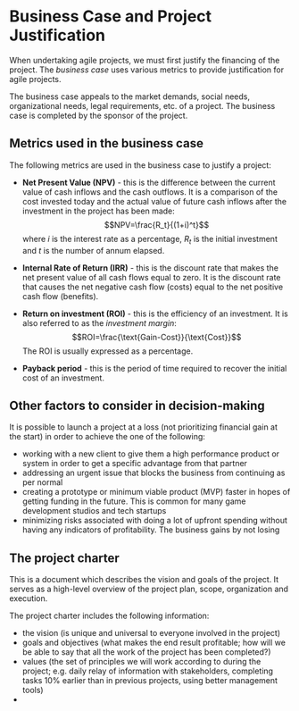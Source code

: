 # Business Case and Project Justification
When undertaking agile projects, we must first justify the financing of the project. The *business case* uses various metrics to provide justification for agile projects.

The business case appeals to the market demands, social needs, organizational
needs, legal requirements, etc. of a project. The business case is completed by the sponsor of the project.

## Metrics used in the business case
The following metrics are used in the business case to justify a project:

- **Net Present Value (NPV)** - this is the difference between the current value of
cash inflows and the cash outflows. It is a comparison of the cost invested today
and the actual value of future cash inflows after the investment in the project
has been made:
$$NPV=\frac{R_t}{(1+i)^t}$$
where $i$ is the interest rate as a percentage, $R_t$ is the initial investment and $t$ is the number of annum elapsed.

- **Internal Rate of Return (IRR)** - this is the discount rate that makes the net present
value of all cash flows equal to zero. It is the discount rate that causes the net
negative cash flow (costs) equal to the net positive cash flow (benefits).

- **Return on investment (ROI)** - this is the efficiency of an investment. It is also
referred to as the *investment margin*:
$$ROI=\frac{\text{Gain-Cost}}{\text{Cost}}$$
The ROI is usually expressed as a percentage.

- **Payback period** - this is the period of time required to recover the initial cost of an investment.

## Other factors to consider in decision-making
It is possible to launch a project at a loss (not prioritizing financial gain at the start)
in order to achieve the one of the following:
- working with a new client to give them a high performance product or system in order to get a specific advantage from that partner
- addressing an urgent issue that blocks the business from continuing as per normal
- creating a prototype or minimum viable product (MVP) faster in hopes of getting funding in the future. This is common for many game development studios and tech startups
- minimizing risks associated with doing a lot of upfront spending without having any indicators of profitability. The business gains by not losing

## The project charter
This is a document which describes the vision and goals of the project. It
serves as a high-level overview of the project plan, scope, organization and execution.

The project charter includes the following information:
- the vision (is unique and universal to everyone involved in the project)
- goals and objectives (what makes the end result profitable; how will we be able to say that all the work of the project has been completed?)
- values (the set of principles we will work according to during the project; e.g. daily relay of information with stakeholders, completing tasks 10% earlier than in previous projects, using better management tools)
-
